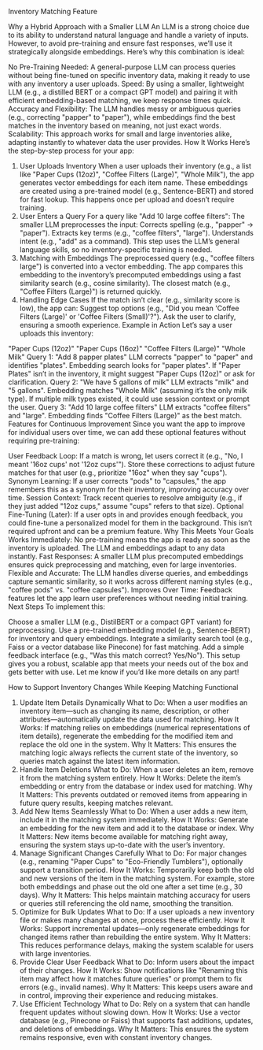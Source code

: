 Inventory Matching Feature

Why a Hybrid Approach with a Smaller LLM
An LLM is a strong choice due to its ability to understand natural language and handle a variety of inputs. However, to avoid pre-training and ensure fast responses, we’ll use it strategically alongside embeddings. Here’s why this combination is ideal:

No Pre-Training Needed: A general-purpose LLM can process queries without being fine-tuned on specific inventory data, making it ready to use with any inventory a user uploads.
Speed: By using a smaller, lightweight LLM (e.g., a distilled BERT or a compact GPT model) and pairing it with efficient embedding-based matching, we keep response times quick.
Accuracy and Flexibility: The LLM handles messy or ambiguous queries (e.g., correcting "papper" to "paper"), while embeddings find the best matches in the inventory based on meaning, not just exact words.
Scalability: This approach works for small and large inventories alike, adapting instantly to whatever data the user provides.
How It Works
Here’s the step-by-step process for your app:

1. User Uploads Inventory
When a user uploads their inventory (e.g., a list like "Paper Cups (12oz)", "Coffee Filters (Large)", "Whole Milk"), the app generates vector embeddings for each item name.
These embeddings are created using a pre-trained model (e.g., Sentence-BERT) and stored for fast lookup. This happens once per upload and doesn’t require training.
2. User Enters a Query
For a query like "Add 10 large coffee filters":
The smaller LLM preprocesses the input:
Corrects spelling (e.g., "papper" → "paper").
Extracts key terms (e.g., "coffee filters", "large").
Understands intent (e.g., "add" as a command).
This step uses the LLM’s general language skills, so no inventory-specific training is needed.
3. Matching with Embeddings
The preprocessed query (e.g., "coffee filters large") is converted into a vector embedding.
The app compares this embedding to the inventory’s precomputed embeddings using a fast similarity search (e.g., cosine similarity).
The closest match (e.g., "Coffee Filters (Large)") is returned quickly.
4. Handling Edge Cases
If the match isn’t clear (e.g., similarity score is low), the app can:
Suggest top options (e.g., "Did you mean 'Coffee Filters (Large)' or 'Coffee Filters (Small)'?").
Ask the user to clarify, ensuring a smooth experience.
Example in Action
Let’s say a user uploads this inventory:

"Paper Cups (12oz)"
"Paper Cups (16oz)"
"Coffee Filters (Large)"
"Whole Milk"
Query 1: "Add 8 papper plates"
LLM corrects "papper" to "paper" and identifies "plates".
Embedding search looks for "paper plates".
If "Paper Plates" isn’t in the inventory, it might suggest "Paper Cups (12oz)" or ask for clarification.
Query 2: "We have 5 gallons of milk"
LLM extracts "milk" and "5 gallons".
Embedding matches "Whole Milk" (assuming it’s the only milk type).
If multiple milk types existed, it could use session context or prompt the user.
Query 3: "Add 10 large coffee filters"
LLM extracts "coffee filters" and "large".
Embedding finds "Coffee Filters (Large)" as the best match.
Features for Continuous Improvement
Since you want the app to improve for individual users over time, we can add these optional features without requiring pre-training:

User Feedback Loop:
If a match is wrong, let users correct it (e.g., "No, I meant '16oz cups' not '12oz cups'").
Store these corrections to adjust future matches for that user (e.g., prioritize "16oz" when they say "cups").
Synonym Learning:
If a user corrects "pods" to "capsules," the app remembers this as a synonym for their inventory, improving accuracy over time.
Session Context:
Track recent queries to resolve ambiguity (e.g., if they just added "12oz cups," assume "cups" refers to that size).
Optional Fine-Tuning (Later):
If a user opts in and provides enough feedback, you could fine-tune a personalized model for them in the background. This isn’t required upfront and can be a premium feature.
Why This Meets Your Goals
Works Immediately: No pre-training means the app is ready as soon as the inventory is uploaded. The LLM and embeddings adapt to any data instantly.
Fast Responses: A smaller LLM plus precomputed embeddings ensures quick preprocessing and matching, even for large inventories.
Flexible and Accurate: The LLM handles diverse queries, and embeddings capture semantic similarity, so it works across different naming styles (e.g., "coffee pods" vs. "coffee capsules").
Improves Over Time: Feedback features let the app learn user preferences without needing initial training.
Next Steps
To implement this:

Choose a smaller LLM (e.g., DistilBERT or a compact GPT variant) for preprocessing.
Use a pre-trained embedding model (e.g., Sentence-BERT) for inventory and query embeddings.
Integrate a similarity search tool (e.g., Faiss or a vector database like Pinecone) for fast matching.
Add a simple feedback interface (e.g., "Was this match correct? Yes/No").
This setup gives you a robust, scalable app that meets your needs out of the box and gets better with use. Let me know if you’d like more details on any part!



How to Support Inventory Changes While Keeping Matching Functional
1. Update Item Details Dynamically
What to Do: When a user modifies an inventory item—such as changing its name, description, or other attributes—automatically update the data used for matching.
How It Works: If matching relies on embeddings (numerical representations of item details), regenerate the embedding for the modified item and replace the old one in the system.
Why It Matters: This ensures the matching logic always reflects the current state of the inventory, so queries match against the latest item information.
2. Handle Item Deletions
What to Do: When a user deletes an item, remove it from the matching system entirely.
How It Works: Delete the item’s embedding or entry from the database or index used for matching.
Why It Matters: This prevents outdated or removed items from appearing in future query results, keeping matches relevant.
3. Add New Items Seamlessly
What to Do: When a user adds a new item, include it in the matching system immediately.
How It Works: Generate an embedding for the new item and add it to the database or index.
Why It Matters: New items become available for matching right away, ensuring the system stays up-to-date with the user’s inventory.
4. Manage Significant Changes Carefully
What to Do: For major changes (e.g., renaming "Paper Cups" to "Eco-Friendly Tumblers"), optionally support a transition period.
How It Works: Temporarily keep both the old and new versions of the item in the matching system. For example, store both embeddings and phase out the old one after a set time (e.g., 30 days).
Why It Matters: This helps maintain matching accuracy for users or queries still referencing the old name, smoothing the transition.
5. Optimize for Bulk Updates
What to Do: If a user uploads a new inventory file or makes many changes at once, process these efficiently.
How It Works: Support incremental updates—only regenerate embeddings for changed items rather than rebuilding the entire system.
Why It Matters: This reduces performance delays, making the system scalable for users with large inventories.
6. Provide Clear User Feedback
What to Do: Inform users about the impact of their changes.
How It Works: Show notifications like "Renaming this item may affect how it matches future queries" or prompt them to fix errors (e.g., invalid names).
Why It Matters: This keeps users aware and in control, improving their experience and reducing mistakes.
7. Use Efficient Technology
What to Do: Rely on a system that can handle frequent updates without slowing down.
How It Works: Use a vector database (e.g., Pinecone or Faiss) that supports fast additions, updates, and deletions of embeddings.
Why It Matters: This ensures the system remains responsive, even with constant inventory changes.